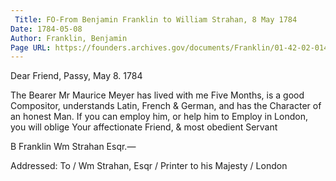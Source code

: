 ```yaml
---
 Title: FO-From Benjamin Franklin to William Strahan, 8 May 1784
Date: 1784-05-08
Author: Franklin, Benjamin
Page URL: https://founders.archives.gov/documents/Franklin/01-42-02-0144
---
```



Dear Friend,
Passy, May 8. 1784

The Bearer Mr Maurice Meyer has lived with me Five Months, is a good Compositor, understands Latin, French & German, and has the Character of an honest Man. If you can employ him, or help him to Employ in London, you will oblige Your affectionate Friend, & most obedient Servant

B Franklin
Wm Strahan Esqr.—

 
Addressed: To / Wm Strahan, Esqr / Printer to his Majesty / London

